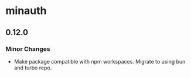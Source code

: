 # minauth

## 0.12.0

### Minor Changes

- Make package compatible with npm workspaces. Migrate to using bun and turbo repo.
